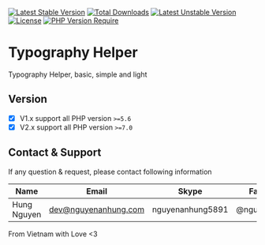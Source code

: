 [![Latest Stable Version](http://poser.pugx.org/nguyenanhung/typography-helper/v)](https://packagist.org/packages/nguyenanhung/typography-helper) [![Total Downloads](http://poser.pugx.org/nguyenanhung/typography-helper/downloads)](https://packagist.org/packages/nguyenanhung/typography-helper) [![Latest Unstable Version](http://poser.pugx.org/nguyenanhung/typography-helper/v/unstable)](https://packagist.org/packages/nguyenanhung/typography-helper) [![License](http://poser.pugx.org/nguyenanhung/typography-helper/license)](https://packagist.org/packages/nguyenanhung/typography-helper) [![PHP Version Require](http://poser.pugx.org/nguyenanhung/typography-helper/require/php)](https://packagist.org/packages/nguyenanhung/typography-helper)

# Typography Helper

Typography Helper, basic, simple and light

## Version

- [x] V1.x support all PHP version `>=5.6`
- [x] V2.x support all PHP version `>=7.0`

## Contact & Support

If any question & request, please contact following information

| Name        | Email                | Skype            | Facebook      |
|-------------|----------------------|------------------|---------------|
| Hung Nguyen | dev@nguyenanhung.com | nguyenanhung5891 | @nguyenanhung |

From Vietnam with Love <3
